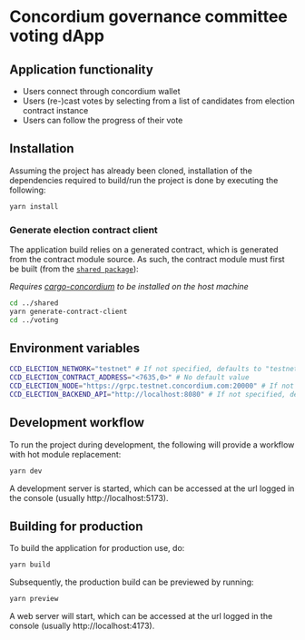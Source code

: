 # Concordium governance committee voting dApp

## Application functionality

-   Users connect through concordium wallet
-   Users (re-)cast votes by selecting from a list of candidates from election contract instance
-   Users can follow the progress of their vote

## Installation

Assuming the project has already been cloned, installation of the dependencies required to build/run the project is done
by executing the following:

```bash
yarn install
```

### Generate election contract client

The application build relies on a generated contract, which is generated from the contract module source. As such, the
contract module must first be built (from the [`shared package`](../shared)):

_Requires [cargo-concordium](https://developer.concordium.software/en/mainnet/smart-contracts/guides/setup-tools.html#setup-tools) to be installed on the host machine_

```bash
cd ../shared
yarn generate-contract-client
cd ../voting
```

## Environment variables

```bash
CCD_ELECTION_NETWORK="testnet" # If not specified, defaults to "testnet"
CCD_ELECTION_CONTRACT_ADDRESS="<7635,0>" # No default value
CCD_ELECTION_NODE="https://grpc.testnet.concordium.com:20000" # If not specififed, default to "http://localhost:20001"
CCD_ELECTION_BACKEND_API="http://localhost:8080" # If not specified, defaults to "http://localhost:8080"
```

## Development workflow

To run the project during development, the following will provide a workflow with hot module replacement:

```bash
yarn dev
```

A development server is started, which can be accessed at the url logged in the console (usually http://localhost:5173).

## Building for production

To build the application for production use, do:

```bash
yarn build
```

Subsequently, the production build can be previewed by running:

```bash
yarn preview
```

A web server will start, which can be accessed at the url logged in the console (usually http://localhost:4173).
